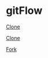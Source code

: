 # gitFlow













[Clone](clone1.md)


[Clone](https://github.com/vishwa742/git-tutorial/blob/master/clone1.md)


[Fork](https://github.com/vishwa742/git-tutorial/blob/master/fork.md)